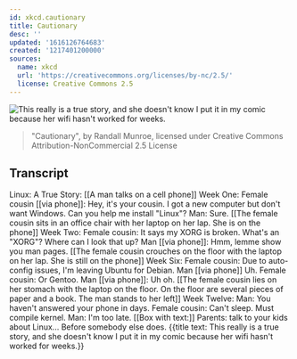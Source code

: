 ```yaml
---
id: xkcd.cautionary
title: Cautionary
desc: ''
updated: '1616126764683'
created: '1217401200000'
sources:
  name: xkcd
  url: 'https://creativecommons.org/licenses/by-nc/2.5/'
  license: Creative Commons 2.5
---
```

![This really is a true story, and she doesn't know I put it in my comic because her wifi hasn't worked for weeks.](https://imgs.xkcd.com/comics/cautionary.png)
> "Cautionary", by Randall Munroe, licensed under Creative Commons Attribution-NonCommercial 2.5 License

## Transcript
Linux: A True Story:
[[A man talks on a cell phone]]
Week One:
Female cousin [[via phone]]: Hey, it's your cousin. I got a new computer but don't want Windows. Can you help me install "Linux"?
Man: Sure.
[[The female cousin sits in an office chair with her laptop on her lap. She is on the phone]]
Week Two:
Female cousin: It says my XORG is broken. What's an "XORG"? Where can I look that up?
Man [[via phone]]: Hmm, lemme show you man pages.
[[The female cousin crouches on the floor with the laptop on her lap. She is still on the phone]]
Week Six:
Female cousin: Due to auto-config issues, I'm leaving Ubuntu for Debian.
Man [[via phone]] Uh.
Female cousin: Or Gentoo.
Man [[via phone]]: Uh oh.
[[The female cousin lies on her stomach with the laptop on the floor. On the floor are several pieces of paper and a book. The man stands to her left]]
Week Twelve:
Man: You haven't answered your phone in days.
Female cousin: Can't sleep. Must compile kernel.
Man: I'm too late.
[[Box with text:]]
Parents: talk to your kids about Linux... Before somebody else does.
{{title text: This really is a true story, and she doesn't know I put it in my comic because her wifi hasn't worked for weeks.}}

